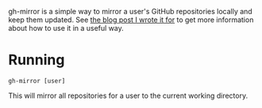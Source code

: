 gh-mirror is a simple way to mirror a user's GitHub repositories locally and
keep them updated. See [the blog post I wrote it for][blog] to get more
information about how to use it in a useful way.

# Running

    gh-mirror [user]

This will mirror all repositories for a user to the current working directory.

[blog]: https://chrisdown.name/2013/07/05/setting-up-local-github-mirror-with-cgit-git-daemon.html
